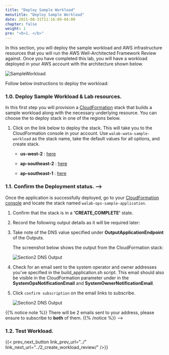 ```yaml
---
title: "Deploy Sample Workload"
menutitle: "Deploy Sample Workload"
date: 2021-08-31T11:16:09-04:00
chapter: false
weight: 1
pre: "<b>1. </b>"
---
```



In this section, you will deploy the sample workload and AWS infrastructure resources that you will run the AWS Well-Architected Framework Review against. Once you have completed this lab, you will have a workload deployed in your AWS account with the architecture shown below.

![SampleWorkload](/watool/200_Accelerating_Well_Architected_Framework_Reviews_using_integrated_AWS_Trusted_Advisor_insights/Images/section1_sample_workload_architecture_before.png)


Follow below instructions to deploy the workload:

### 1.0. Deploy Sample Workload & Lab resources.

In this first step you will provision a [CloudFormation](https://aws.amazon.com/cloudformation/) stack that builds a sample workload along with the necessary underlying resource. You can choose the to deploy stack in one of the regions below. 

1. Click on the link below to deploy the stack. This will take you to the CloudFormation console in your account. Use `walab-wata-sample-workload` as the stack name, take the default values for all options, and create stack.

    * **us-west-2** : [here](https://console.aws.amazon.com/cloudformation/home?region=us-west-2#/stacks/create/review?stackName=walab-wata-sample-workload&templateURL=https://aws-well-architected-labs-singapore.s3.ap-southeast-1.amazonaws.com/watools/200_Accelerating_Well_Architected_Framework_Reviews_using_integrated_AWS_Trusted_Advisor_insights/sample_workload_environment.yaml)
    

    * **ap-southeast-2** : [here](https://console.aws.amazon.com/cloudformation/home?region=ap-southeast-2#/stacks/create/review?stackName=walab-wata-sample-workload&templateURL=https://aws-well-architected-labs-singapore.s3.ap-southeast-1.amazonaws.com/watools/200_Accelerating_Well_Architected_Framework_Reviews_using_integrated_AWS_Trusted_Advisor_insights/sample_workload_environment.yaml)
    

    * **ap-southeast-1** : [here](https://console.aws.amazon.com/cloudformation/home?region=ap-southeast-1#/stacks/create/review?stackName=walab-wata-sample-workload&templateURL=https://aws-well-architected-labs-singapore.s3.ap-southeast-1.amazonaws.com/watools/200_Accelerating_Well_Architected_Framework_Reviews_using_integrated_AWS_Trusted_Advisor_insights/sample_workload_environment.yaml)



 
### 1.1. Confirm the Deployment status. -->

Once the application is successfully deployed, go to your [CloudFormation console](https://console.aws.amazon.com/cloudformation/home?region=ap-southeast-2) and locate the stack named `walab-ops-sample-application`.

  1. Confirm that the stack is in a **'CREATE_COMPLETE'** state. 
  2. Record the following output details as it will be required later:
  3. Take note of the DNS value specified under **OutputApplicationEndpoint**  of the Outputs.

      The screenshot below shows the output from the CloudFormation stack:

      ![Section2 DNS Output](/Operations/200_Automating_operations_with_playbooks_and_runbooks/Images/section2-dns-outputs.png)

  4. Check for an email sent to the system operator and owner addresses you've specified in the build_application.sh script. This email should also be visible in the CloudFormation parameter under in the **SystemOpsNotificationEmail** and **SystemOwnerNotificationEmail**.

  5. Click `confirm subscription` on the email links to subscribe.

      ![Section2 DNS Output](/Operations/200_Automating_operations_with_playbooks_and_runbooks/Images/section2-email-confirm.png)

  {{% notice note %}}
  There will be 2 emails sent to your address, please ensure to subscribe to **both** of them.
  {{% /notice %}} -->


### 1.2. Test Workload.

<!-- In this section, you will be testing the encrypt API action from the deployed application. 

The application will take a JSON payload with `Name` as the identifier and `Text` key as the value of the secret message.

The application will encrypt the value under `Text` key with a designated KMS key and store the encrypted text in the RDS database with `Name` as the primary key. -->


{{< prev_next_button link_prev_url="../" link_next_url="../2_create_workload_review/" />}}
